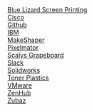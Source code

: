 <div class="row">
  <div class="3u 12u$(small) fill">
    <a href="http://www.bluelizardscreenprinting.com/" target="_blank">Blue Lizard Screen Printing</a>
  </div>
  <div class="3u 12u$(small) fill">
    <a href="http://www.cisco.com/c/en/us/index.html"target="_blank">Cisco</a>
  </div>
  <div class="3u 12u$(small) fill">
    <a href="https://github.com/"target="_blank">Github</a>
  </div>
  <div class="3u 12u$(small) fill">
    <a href="http://www.ibm.com/us-en/"target="_blank">IBM</a>
  </div>
  <div class="3u 12u$(small) fill">
    <a href="http://www.makeshaper.com/"target="_blank">MakeShaper</a>
  </div>
  <div class="3u 12u$(small) fill">
    <a href="http://www.pixelmator.com/pro/"target="_blank">Pixelmator</a>
  </div>
  <div class="3u 12u$(small) fill">
    <a href="https://www.grapeboard.com"target="_blank">Scalys Grapeboard</a>
  </div>
  <div class="3u 12u$(small) fill">
    <a href="https://slack.com"target="_blank">Slack</a>
  </div>
  <div class="3u 12u$(small) fill">
    <a href="http://www.solidworks.com/"target="_blank">Solidworks</a>
  </div>
  <div class="3u 12u$(small) fill">
    <a href="http://toner-plastics.com/"target="_blank">Toner Plastics</a>
  </div>
  <div class="3u 12u$(small) fill">
    <a href="http://www.vmware.com/"target="_blank">VMware</a>
  </div>
  <div class="3u 12u$(small) fill">
    <a href="https://www.zenhub.com/"target="_blank">ZenHub</a>
  </div>
  <div class="3u 12u$(small) fill">
    <a href="http://zubaz.com/"target="_blank">Zubaz</a>
  </div>
</div>
